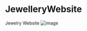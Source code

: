 # JewelleryWebsite
Jewelry Website 
![image](https://user-images.githubusercontent.com/120651244/223344723-920d9c99-cc18-45ff-adfa-3a0759d28733.png)
